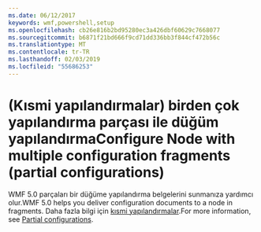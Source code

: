 ```yaml
---
ms.date: 06/12/2017
keywords: wmf,powershell,setup
ms.openlocfilehash: cb26e816b2bd95280ec3a426dbf60629c7668077
ms.sourcegitcommit: b6871f21bd666f9cd71dd336bb3f844cf472b56c
ms.translationtype: MT
ms.contentlocale: tr-TR
ms.lasthandoff: 02/03/2019
ms.locfileid: "55686253"
---
```

# <a name="configure-node-with-multiple-configuration-fragments-partial-configurations"></a><span data-ttu-id="6d4ef-102">(Kısmi yapılandırmalar) birden çok yapılandırma parçası ile düğüm yapılandırma</span><span class="sxs-lookup"><span data-stu-id="6d4ef-102">Configure Node with multiple configuration fragments (partial configurations)</span></span>

<span data-ttu-id="6d4ef-103">WMF 5.0 parçaları bir düğüme yapılandırma belgelerini sunmanıza yardımcı olur.</span><span class="sxs-lookup"><span data-stu-id="6d4ef-103">WMF 5.0 helps you deliver configuration documents to a node in fragments.</span></span> <span data-ttu-id="6d4ef-104">Daha fazla bilgi için [kısmi yapılandırmalar](https://msdn.microsoft.com/powershell/dsc/partialconfigs).</span><span class="sxs-lookup"><span data-stu-id="6d4ef-104">For more information, see [Partial configurations](https://msdn.microsoft.com/powershell/dsc/partialconfigs).</span></span>
